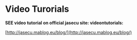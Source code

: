 # Video Turorials

**SEE video tutorial on official jasecu site:
videontutorials:**

 [http://jasecu.mablog.eu/blog/](http://jasecu.mablog.eu/blog/)

<br/><br/>


